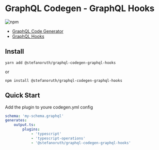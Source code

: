 # GraphQL Codegen - GraphQL Hooks

![npm](https://img.shields.io/npm/v/@stefanoruth/graphql-codegen-graphql-hooks)

- [GraphQL Code Generator](https://www.graphql-code-generator.com/)
- [GraphQL Hooks](https://github.com/nearform/graphql-hooks)


## Install

`yarn add @stefanoruth/graphql-codegen-graphql-hooks`

or

`npm install @stefanoruth/graphql-codegen-graphql-hooks`

## Quick Start

Add the plugin to youre codegen.yml config

```yml
schema: 'my-schema.graphql'
generates:
    output.ts:
        plugins:
            - 'typescript'
            - 'typescript-operations'
            - '@stefanoruth/graphql-codegen-graphql-hooks'
```
